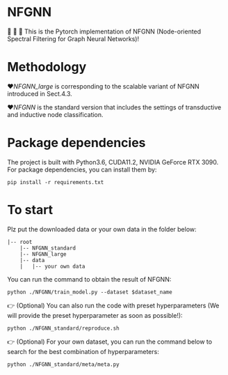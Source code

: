 # NFGNN
:triangular_flag_on_post:
:triangular_flag_on_post:
:triangular_flag_on_post:
This is the Pytorch implementation of NFGNN (Node-oriented Spectral Filtering for Graph Neural Networks)!  

# Methodology
:heart:*NFGNN_large* is corresponding to the scalable variant of NFGNN introduced in Sect.4.3.

:heart:*NFGNN* is the standard version that includes the settings of transductive and inductive node classification.

# Package dependencies
The project is built with Python3.6, CUDA11.2, NVIDIA GeForce RTX 3090. For package dependencies, you can install them by:
```
pip install -r requirements.txt
```

# To start
Plz put the downloaded data or your own data in the folder below:
```
|-- root
    |-- NFGNN_standard
    |-- NFGNN_large
    |-- data
    |   |-- your own data
```
 You can run the command to obtain the result of NFGNN:
```
python ./NFGNN/train_model.py --dataset $dataset_name
```

:point_right: (Optional) You can also run the code with preset hyperparameters  (We will provide the preset hyperparameter as soon as possible!):
```
python ./NFGNN_standard/reproduce.sh
```

:point_right: (Optional) For your own dataset, you can run the command below to search for the best combination of hyperparameters:
```
python ./NFGNN_standard/meta/meta.py
```
